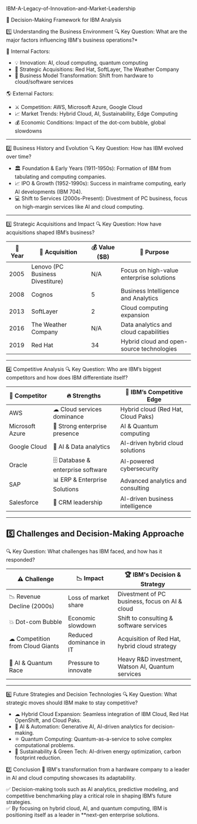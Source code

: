  IBM-A-Legacy-of-Innovation-and-Market-Leadership

🚀 Decision-Making Framework for IBM Analysis

1️⃣ Understanding the Business Environment
🔍 Key Question: What are the major factors influencing IBM's business operations?*  

📌 Internal Factors:  
- 💡 Innovation: AI, cloud computing, quantum computing  
- 🤝 Strategic Acquisitions: Red Hat, SoftLayer, The Weather Company  
- 🔄 Business Model Transformation: Shift from hardware to cloud/software services  

🌎 External Factors:
- ⚔ Competition: AWS, Microsoft Azure, Google Cloud  
- 📈 Market Trends: Hybrid Cloud, AI, Sustainability, Edge Computing  
- 💰 Economic Conditions: Impact of the dot-com bubble, global slowdowns  

---
2️⃣ Business History and Evolution
🔍 Key Question: How has IBM evolved over time?

- 🏛️ Foundation & Early Years (1911-1950s): Formation of IBM from tabulating and computing companies.  
- 📈 IPO & Growth (1952-1990s): Success in mainframe computing, early AI developments (IBM 704).  
- 💻 Shift to Services (2000s-Present): Divestment of PC business, focus on high-margin services like AI and cloud computing.  

---

3️⃣ Strategic Acquisitions and Impact
🔍 Key Question: How have acquisitions shaped IBM’s business? 

| 📅 Year| 🔹 Acquisition | 💰 Value ($B)| 🎯 Purpose |  
|------------|----------------|--------------|------------|  
| 2005 | Lenovo (PC Business Divestiture) | N/A | Focus on high-value enterprise solutions |  
| 2008 | Cognos | 5 | Business Intelligence and Analytics |  
| 2013 | SoftLayer | 2 | Cloud computing expansion |  
| 2016 | The Weather Company | N/A | Data analytics and cloud capabilities |  
| 2019 | Red Hat | 34 | Hybrid cloud and open-source technologies |  

---

4️⃣ Competitive Analysis
🔍 Key Question: Who are IBM’s biggest competitors and how does IBM differentiate itself?  

| 🏢 Competitor | 🔥 Strengths| 🎯 IBM’s Competitive Edge|  
|-----------------|------------------|------------------------|  
| AWS | ☁ Cloud services dominance | Hybrid cloud (Red Hat, Cloud Paks) |  
| Microsoft Azure | 🏢 Strong enterprise presence | AI & Quantum computing |  
| Google Cloud | 🤖 AI & Data analytics | AI-driven hybrid cloud solutions |  
| Oracle | 🗄️ Database & enterprise software | AI-powered cybersecurity |  
| SAP | 📊 ERP & Enterprise Solutions | Advanced analytics and consulting |  
| Salesforce | 🤝 CRM leadership | AI-driven business intelligence |  

---

## 5️⃣ Challenges and Decision-Making Approache
🔍 Key Question: What challenges has IBM faced, and how has it responded?

| ⚠ Challenge | 📉 Impact | 🏆 IBM's Decision & Strategy |  
|-------------|-----------|---------------------|  
| 📉 Revenue Decline (2000s) | Loss of market share | Divestment of PC business, focus on AI & cloud |  
| 💥 Dot-com Bubble | Economic slowdown | Shift to consulting & software services |  
| ☁ Competition from Cloud Giants | Reduced dominance in IT | Acquisition of Red Hat, hybrid cloud strategy |  
| 🤖 AI & Quantum Race | Pressure to innovate | Heavy R&D investment, Watson AI, Quantum services |  

---

6️⃣ Future Strategies and Decision Technologies 
🔍 Key Question: What strategic moves should IBM make to stay competitive?

- ☁ Hybrid Cloud Expansion: Seamless integration of IBM Cloud, Red Hat OpenShift, and Cloud Paks.  
- 🤖 AI & Automation: Generative AI, AI-driven analytics for decision-making.  
- ⚛ Quantum Computing: Quantum-as-a-service to solve complex computational problems.  
- 🌱 Sustainability & Green Tech: AI-driven energy optimization, carbon footprint reduction.  

7️⃣ Conclusion 🎯
IBM's transformation from a hardware company to a leader in AI and cloud computing showcases its adaptability.  

✅ Decision-making tools such as AI analytics, predictive modeling, and competitive benchmarking play a critical role in shaping IBM’s future strategies.  
✅ By focusing on hybrid cloud, AI, and quantum computing, IBM is positioning itself as a leader in **next-gen enterprise solutions.
